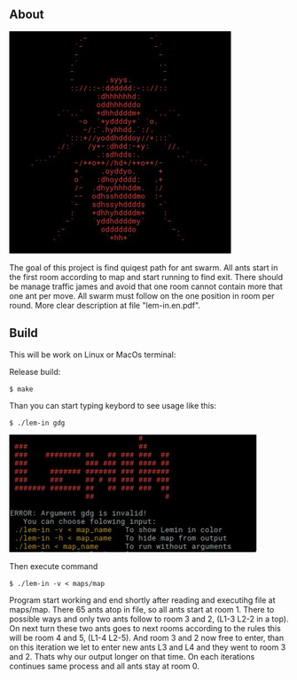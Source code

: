 ## About
![Alt text](https://github.com/artmalini/lem-in/blob/master/res/ant.jpeg "lem")

The goal of this project is find quiqest path for ant swarm. All ants start in the first room according to map and start running
to find exit. There should be manage traffic james and avoid that one room cannot contain more that one ant per move. All
swarm must follow on the one position in room per round. More clear description at file "lem-in.en.pdf".

## Build
This will be work on Linux or MacOs terminal:

   Release build:

```
$ make
```

   Than you can start typing keybord to see usage like this:

```
$ ./lem-in gdg
```
![Alt text](https://github.com/artmalini/lem-in/blob/master/res/lem_usage.jpeg "lem usage")

Then execute command
```
$ ./lem-in -v < maps/map
```

Program start working and end shortly after reading and executihg file at maps/map. There 65 ants atop in file, so all ants start
at room 1. There to possible ways and only two ants follow to room 3 and 2, (L1-3 L2-2 in a top). On next turn these two
ants goes to next rooms according to the rules this will be room 4 and 5, (L1-4 L2-5). And room 3 and 2 now free to enter, than
on this iteration we let to enter new ants L3 and L4 and they went to room 3 and 2. Thats why our output longer on that time. On
each iterations continues same process and all ants stay at room 0.
